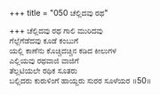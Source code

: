 +++
title = "050 ಚೆಲ್ಲಿದವು ರಥ"

+++
ಚೆಲ್ಲಿದವು ರಥ ಗಾಲಿ ಮುರಿದವು  
ಗೆಲ್ಲೆಗೆಡೆದವು ಕೂಡೆ ಕಂಬುಗೆ  
ಯಲ್ಲಿ ಕಾಣೆನು ಕೊಚ್ಚಿದಚ್ಚಿನ ಕಡಿದ ಕೀಲುಗಳ  
ಎಲ್ಲಿಯವು ರಥವಾಜಿ ವಾಜಿಗೆ  
ತೆಲ್ಲಟಿಯಲೇ ರಥಿಕ ಸೂತರು  
ಬಲ್ಲಿದರು ಕುರುಳಿಂಗೆ ಹಾಯ್ದರು ಸುರರ ಸೂಳೆಯರ      ॥50॥